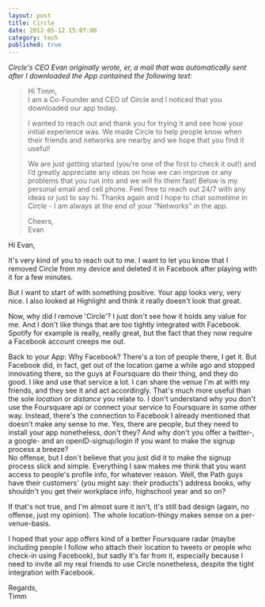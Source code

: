 ```yaml
---
layout: post
title: Circle
date: 2012-05-12 15:07:00
category: tech
published: true
---
```

*Circle's CEO Evan originally wrote, er, a  mail that was automatically sent after I downloaded the App contained the following text:*

> Hi Timm,  
>I am a Co-Founder and CEO of Circle and I noticed that you downloaded our app today.
> 
> I wanted to reach out and thank you for trying it and see how your initial experience was. We made Circle to help people know when their friends and networks are nearby and we hope that you find it useful!
> 
> We are just getting started (you’re one of the first to check it out!) and I’d greatly appreciate any ideas on how we can improve or any problems that you run into and we will fix them fast! Below is my personal email and cell phone. Feel free to reach out 24/7 with any ideas or just to say hi. Thanks again and I hope to chat sometime in Circle - I am always at the end of your “Networks” in the app.
> 
> Cheers,  
> Evan

Hi Evan,

It's very kind of you to reach out to me. I want to let you know that I removed Circle from my device and deleted it in Facebook after playing with it for a few minutes.

But I want to start of with something positive. Your app looks very, very nice. I also looked at Highlight and think it really doesn't look that great.

Now, why did I remove 'Circle'? I just don't see how it holds any value for me. And I don't like things that are too tightly integrated with Facebook. Spotify for example is really, really great, but the fact that they now require a Facebook account creeps me out.
  
Back to your App: Why Facebook? There's a ton of people there, I get it. But Facebook did, in fact, get out of the location game a while ago and stopped innovating there, so the guys at Foursquare do their thing, and they do good. I like and use that service a lot. I can share the venue I'm at with my friends, and they see it and act accordingly. That's much more useful than the sole *location* or *distance* you relate to. I don't understand why you don't use the Foursquare api or connect your service to Foursquare in some other way. Instead, there's the connection to Facebook I already mentioned that doesn't make any sense to me. Yes, there are people, but they need to install your app nonetheless, don't they? And why don't you offer a twitter-, a google- and an openID-signup/login if you want to make the signup process a breeze?  
No offense, but I don't believe that you just did it to make the signup process slick and simple. Everything I saw makes me think that you want access to people's profile info, for whatever reason. Well, the Path guys have their customers' (you might say: their products') address books, why shouldn't you get their workplace info, highschool year and so on?

If that's not true, and I'm almost sure it isn't, it's still bad design (again, no offense, just my opinion). The whole location-thingy makes sense on a per-venue-basis.

I hoped that your app offers kind of a better Foursquare radar (maybe including people I follow who attach their location to tweets or people who check-in using Facebook), but sadly it's far from it, especially because I need to invite all my real friends to use Circle nonetheless, despite the tight integration with Facebook. 

Regards,  
Timm



